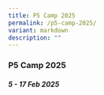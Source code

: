 ```yaml
---
title: P5 Camp 2025
permalink: /p5-camp-2025/
variant: markdown
description: ""
---
```

### **P5 Camp 2025**

##### 5 - 17 Feb 2025 